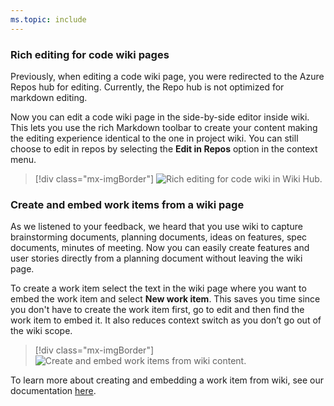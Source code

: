 ```yaml
---
ms.topic: include
---
```


### Rich editing for code wiki pages

Previously, when editing a code wiki page, you were redirected to the Azure Repos hub for editing. Currently, the Repo hub is not optimized for markdown editing. 

Now you can edit a code wiki page in the side-by-side editor inside wiki. This lets you use the rich Markdown toolbar to create your content making the editing experience identical to the one in project wiki. You can still choose to edit in repos by selecting the **Edit in Repos** option in the context menu.

> [!div class="mx-imgBorder"]
> ![Rich editing for code wiki in Wiki Hub.](../../media/154_06.png "Rich editing for code wiki in Wiki Hub")

### Create and embed work items from a wiki page

As we listened to your feedback, we heard that you use wiki to capture brainstorming documents, planning documents, ideas on features, spec documents, minutes of meeting. Now you can easily create features and user stories directly from a planning document without leaving the wiki page. 

To create a work item select the text in the wiki page where you want to embed the work item and select **New work item**. This saves you time since you don't have to create the work item first, go to edit and then find the work item to embed it. It also reduces context switch as you don’t go out of the wiki scope.

> [!div class="mx-imgBorder"]
> ![Create and embed work items from wiki content.](../../media/154_07.gif "Create and embed work items from wiki content")

To learn more about creating and embedding a work item from wiki, see our documentation [here](/azure/devops/project/wiki/create-embed-wit-from-wiki?view=azure-devops&preserve-view=true).